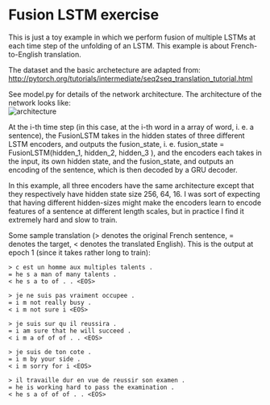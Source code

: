 # Fusion LSTM exercise
This is just a toy example in which we perform fusion of multiple LSTMs at each time step of the unfolding of an LSTM. This example is about French-to-English translation.

The dataset and the basic archetecture are adapted from: <br>
http://pytorch.org/tutorials/intermediate/seq2seq_translation_tutorial.html

See model.py for details of the network architecture. The architecture of the network looks like: <br>
<img src="img/fusionRNN.png" alt="architecture">



At the i-th time step (in this case, at the i-th word in a array of word, i. e. a sentence), the FusionLSTM takes in the hidden states of three different LSTM encoders, and outputs the fusion_state, i. e. fusion_state = FusionLSTM(hidden_1, hidden_2, hidden_3 ), and the encoders each takes in the input, its own hidden state, and the fusion_state, and outputs an encoding of the sentence, which is then decoded by a GRU decoder.

In this example, all three encoders have the same architecture except that they respectively have hidden state size 256, 64, 16. I was sort of expecting that having different hidden-sizes might make the encoders learn to encode features of a sentence at different length scales, but in practice I find it extremely hard and slow to train.

Some sample translation (> denotes the original French sentence, = denotes the target, < denotes the translated English). This is the output at epoch 1 (since it takes rather long to train):


```
> c est un homme aux multiples talents .
= he s a man of many talents .
< he s a to of . . <EOS>

> je ne suis pas vraiment occupee .
= i m not really busy .
< i m not sure i <EOS>

> je suis sur qu il reussira .
= i am sure that he will succeed .
< i m a of of of . . <EOS>

> je suis de ton cote .
= i m by your side .
< i m sorry for i <EOS>

> il travaille dur en vue de reussir son examen .
= he is working hard to pass the examination .
< he s a of of of . . <EOS>
```
